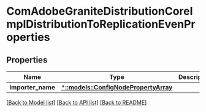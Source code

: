 # ComAdobeGraniteDistributionCoreImplDistributionToReplicationEvenProperties

## Properties
Name | Type | Description | Notes
------------ | ------------- | ------------- | -------------
**importer_name** | [***::models::ConfigNodePropertyArray**](configNodePropertyArray.md) |  | [optional] 

[[Back to Model list]](../README.md#documentation-for-models) [[Back to API list]](../README.md#documentation-for-api-endpoints) [[Back to README]](../README.md)



